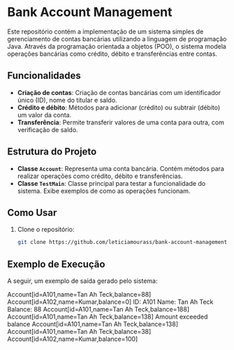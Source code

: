 # Bank Account Management

Este repositório contém a implementação de um sistema simples de gerenciamento de contas bancárias utilizando a linguagem de programação Java. Através da programação orientada a objetos (POO), o sistema modela operações bancárias como crédito, débito e transferências entre contas.

## Funcionalidades

- **Criação de contas**: Criação de contas bancárias com um identificador único (ID), nome do titular e saldo.
- **Crédito e débito**: Métodos para adicionar (crédito) ou subtrair (débito) um valor da conta.
- **Transferência**: Permite transferir valores de uma conta para outra, com verificação de saldo.

## Estrutura do Projeto

- **Classe `Account`**: Representa uma conta bancária. Contém métodos para realizar operações como crédito, débito e transferências.
- **Classe `TestMain`**: Classe principal para testar a funcionalidade do sistema. Exibe exemplos de como as operações funcionam.

## Como Usar

1. Clone o repositório:
   ```bash
   git clone https://github.com/leticiamourass/bank-account-management

## Exemplo de Execução


A seguir, um exemplo de saída gerado pelo sistema:

Account[id=A101,name=Tan Ah Teck,balance=88]
Account[id=A102,name=Kumar,balance=0]
ID: A101
Name: Tan Ah Teck
Balance: 88
Account[id=A101,name=Tan Ah Teck,balance=188]
Account[id=A101,name=Tan Ah Teck,balance=138]
Amount exceeded balance
Account[id=A101,name=Tan Ah Teck,balance=138]
Account[id=A101,name=Tan Ah Teck,balance=38]
Account[id=A102,name=Kumar,balance=100]
